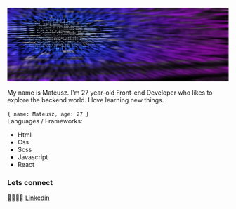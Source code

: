 
![headingBg](https://github.com/Mat955/Mat955/blob/master/codeBack.jpg)

<p>My name is Mateusz. I'm 27 year-old Front-end Developer who likes to explore the backend world. I love learning new things.</p>

``
{ name: Mateusz, age: 27 } 
``
<br>
Languages / Frameworks:
* Html
* Css
* Scss
* Javascript
* React

### Lets connect

👨‍👨‍👧‍👦 [Linkedin][Linkedin]

[Linkedin]: https://www.linkedin.com/in/mateusz-lewartowski/
